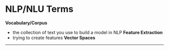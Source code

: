 
# NLP/NLU Terms

**Vocabulary/Corpus**
- the collection of text you use to build a model in NLP
**Feature Extraction**
- trying to create features
**Vector Spaces**
****